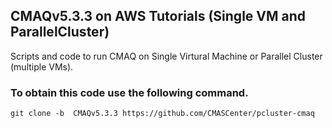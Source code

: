 ## CMAQv5.3.3 on AWS Tutorials (Single VM and ParallelCluster)

Scripts and code to run CMAQ on Single Virtural Machine or Parallel Cluster (multiple VMs).

### To obtain this code use the following command.

```
git clone -b  CMAQv5.3.3 https://github.com/CMASCenter/pcluster-cmaq
```



